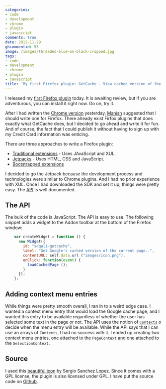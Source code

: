 ```yaml
---
categories:
- code
- development
- chrome
- plugin
- javascript
comments: true
date: 2012-11-29
ghcommentid: 53
image: /images/threaded-blue-on-black-cropped.jpg
tags:
- code
- development
- chrome
- plugin
- javascript
title: 'My first Firefox plugin: GetCache - View cached version of the current page'
---
```


I released my [first Firefox plugin](https://addons.mozilla.org/en-US/firefox/addon/getcache-ff/) today. It
is awaiting review, but if you are adventurous, you can install it right
now. Go on, try it.

After I had written the [Chrome version](/blog/2012/11/28/getcache-a-chrome-plugin-to-view-cached-version-of-the-current-page/) yesterday, [Manish](https://twitter.com/ManishChaks) suggested
that I should write one for Firefox. There already exist Firfox plugins
that does exactly what GetCache does, but I decided to go ahead and write it
for fun. And of course, the fact that I could publish it without having
to sign up with my Credit Card information was enticing.

<!--more-->

There are three approaches to write a Firefox plugin:

* [Traditional extensions](https://developer.mozilla.org/en-US/docs/XUL_School/Introduction) - Uses JAvaScript and XUL.
* [Jetpacks](https://addons.mozilla.org/en-US/developers/builder) - Uses
  HTML, CSS and JavaScript.
* [Bootstrapped extensions](https://developer.mozilla.org/en-US/docs/Extensions/Bootstrapped_extensions)

<!--more-->
I decided to go the Jetpack because the development process and
technologies were similar to Chrome plugins. And I had no prior
experience with XUL. Once I had downloaded the SDK and set it up, things
were pretty easy. The
[API](https://addons.mozilla.org/en-US/developers/docs/sdk/latest/) is
well documented.

## The API
The bulk of the code is JavaScript. The API is easy to use. The
following snippet adds a widget to the Addon toolbar at the bottom of
the Firefox window:

```javascript
    var createWidget = function () {
      new Widget({
        id: "sdqali-getcache",
        label: "Get Google's cached version of the current page..",
        contentURL: self.data.url ("images/icon.png"),
        onClick: function(event) {
          loadCachedPage ();
        }
      });
    };
```

## Adding context menu entries
While things were pretty smooth overall, I ran in to a weird edge
case. I wanted a context menu entry that would load the Google cache
page, and I wanted this entry to be available regardless of whether the
user has selected some text in the page or not. The API uses the notion
of
[`Contexts`](https://addons.mozilla.org/en-US/developers/docs/sdk/latest/packages/addon-kit/context-menu.html)
o decide when the menu entry will be available. While the API says that
I can use an arrays of `Contexts`, I had no success with it. I ended up
creating two context menu entries, one attached to the `PageContext` and
one attached to the `SelectionContext`.

## Source
I used this
[beautiful icon](http://www.iconfinder.com/icondetails/7065/128/cache_icon)
by Sergio Sanchez Lopez. Since it comes with a GPL license, the plugin
is also licensed under GPL.
I have put the source code on [Github](https://github.com/sdqali/getcache-ff).